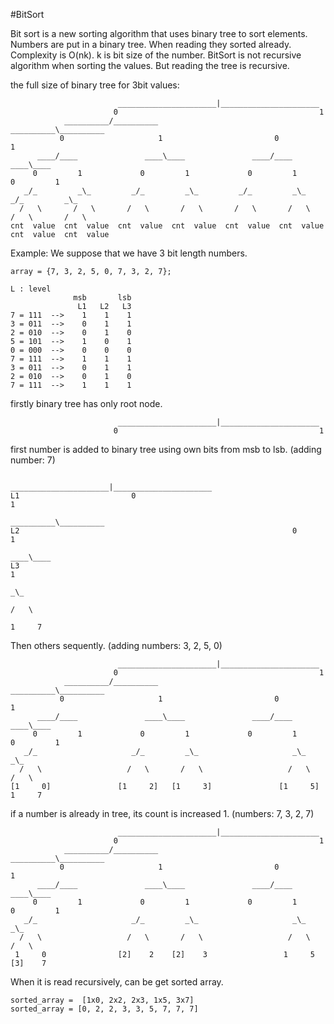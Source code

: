 #BitSort

Bit sort is a new sorting algorithm that uses binary tree to sort elements. Numbers are put in a binary tree. When reading they sorted already. Complexity is O(nk). k is bit size of the number. BitSort is not recursive algorithm when sorting the values. But reading the tree is recursive.

the full size of binary tree for 3bit values:

                            ______________________|______________________                          
                           0                                             1                         
                __________/__________                           __________\__________              
               0                     1                         0                     1             
          ____/____               ____\____               ____/____               ____\____        
         0         1             0         1             0         1             0         1       
       _/_         _\_         _/_         _\_         _/_         _\_         _/_         _\_     
      /   \       /   \       /   \       /   \       /   \       /   \       /   \       /   \    
    cnt  value  cnt  value  cnt  value  cnt  value  cnt  value  cnt  value  cnt  value  cnt  value 
  
Example:
We suppose that we have 3 bit length numbers.

    array = {7, 3, 2, 5, 0, 7, 3, 2, 7};
    
    L : level
                  msb       lsb
                   L1   L2   L3
    7 = 111  -->    1    1    1
    3 = 011  -->    0    1    1
    2 = 010  -->    0    1    0
    5 = 101  -->    1    0    1
    0 = 000  -->    0    0    0
    7 = 111  -->    1    1    1
    3 = 011  -->    0    1    1
    2 = 010  -->    0    1    0
    7 = 111  -->    1    1    1

firstly binary tree has only root node.
    
                            ______________________|______________________                          
                           0                                             1                         


first number is added to binary tree using own bits from msb to lsb. 
(adding number: 7)

                                ______________________|______________________                          
    L1                         0                                             1                         
                                                                    __________\__________              
    L2                                                             0                     1             
                                                                                      ____\____        
    L3                                                                                         1       
                                                                                               _\_     
                                                                                              /   \    
                                                                                             1     7 

Then others sequently.
(adding numbers: 3, 2, 5, 0)


                            ______________________|______________________                          
                           0                                             1                         
                __________/__________                           __________\__________              
               0                     1                         0                     1             
          ____/____               ____\____               ____/____               ____\____        
         0         1             0         1             0         1             0         1       
       _/_                     _/_         _\_                     _\_                     _\_     
      /   \                   /   \       /   \                   /   \                   /   \    
    [1     0]               [1     2]   [1     3]               [1     5]                1     7 


if a number is already in tree, its count is increased 1.
(numbers: 7, 3, 2, 7)

                            ______________________|______________________                          
                           0                                             1                        
                __________/__________                           __________\__________              
               0                     1                         0                     1            
          ____/____               ____\____               ____/____               ____\____        
         0         1             0         1             0         1            0         1       
       _/_                     _/_         _\_                     _\_                     _\_     
      /   \                   /   \       /   \                   /   \                   /   \    
     1     0                [2]    2    [2]    3                 1     5                [3]    7 

When it is read recursively, can be get sorted array.

    sorted_array =  [1x0, 2x2, 2x3, 1x5, 3x7]
    sorted_array = [0, 2, 2, 3, 3, 5, 7, 7, 7]
